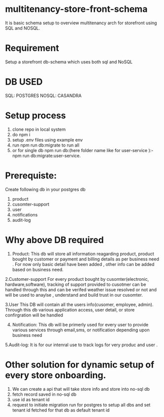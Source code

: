 # multitenancy-store-front-schema

It is basic schema setup to overview multitenancy arch for storefront using SQL and NOSQL.

# Requirement

Setup a storefront db-schema which uses both sql and NoSQL
# DB USED
SQL: POSTGRES
NOSQL: CASANDRA

# Setup process
1. clone repo in local system
2. do npm i 
3. setup .env files using example env
4. run npm run db:migrate to run all
5. or for single db npm run db:(here folder name like for user-service ):- npm run db:migrate:user-service.

# Prerequiste:
Create  following db in your postgres db
1. product
2. cusomter-support
3. user
4. notifications
5. audit-log

# Why above DB required
1. Product:
This db will store all information reagarding product, product bought by customer or payment  and billing details as per business need . For now only basic detail have been added , other info can be added based on business need.


2.Customer-support
For every product bought by cusomter(electronic, hardware,software), tracking of support provided to cusotmer can be handled through this and can be verifed weather issue resolved or not and will be used to anaylse , understand and build trust in our cusomter.


3.User
This DB will contain all the users info(cusomer, employee, admin). Through this db various application access, user detail, or store confirgration will be handled


4. Notification:
This db will be primerly used for every user to provide various services through email,sms, or notification depending upon business need


5.Audit-log: 
It is for our intenral use to track logs for very produc and user .
# Other solution for dynamic setup of every store onboarding.
1. We can create a api that will take store info  and store into no-sql db
2. fetch record saved in no-sql db
3. use id as tenant id 
4. request to initiate migration run for postgres to setup all dbs
and set tenant id fetched for that db as default tenant id
